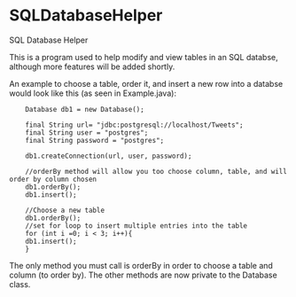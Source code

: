 # SQLDatabaseHelper
SQL Database Helper

This is a program used to help modify and view tables in an SQL databse, although more features will be added shortly.

An example to choose a table, order it, and insert a new row into a databse would look like this (as seen in Example.java):
  
		Database db1 = new Database();
		
		final String url= "jdbc:postgresql://localhost/Tweets";
		final String user = "postgres";
		final String password = "postgres";
		
		db1.createConnection(url, user, password);
		
		//orderBy method will allow you too choose column, table, and will order by column chosen
		db1.orderBy();
		db1.insert();
		
		//Choose a new table
		db1.orderBy();
		//set for loop to insert multiple entries into the table
		for (int i =0; i < 3; i++){
		db1.insert();
		}
		
The only method you must call is orderBy in order to choose a table and column (to order by). The other methods are now private to the Database class.
